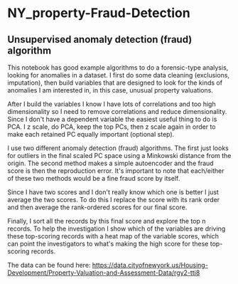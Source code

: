 # NY_property-Fraud-Detection

## Unsupervised anomaly detection (fraud) algorithm

This notebook has good example algorithms to do a forensic-type analysis, looking for anomalies in a dataset. I first do some data cleaning (exclusions, imputation), then build variables that are designed to look for the kinds of anomalies I am interested in, in this case, unusual property valuations.

After I build the variables I know I have lots of correlations and too high dimensionality so I need to remove correlations and reduce dimensionality. Since I don't have a dependent variable the easiest useful thing to do is PCA. I z scale, do PCA, keep the top PCs, then z scale again in order to make each retained PC equally important (optional step).

I use two different anomaly detection (fraud) algorithms. The first just looks for outliers in the final scaled PC space using a Minkowski distance from the origin. The second method makes a simple autoencoder and the fraud score is then the reproduction error. It's important to note that each/either of these two methods would be a fine fraud score by itself.

Since I have two scores and I don't really know which one is better I just average the two scores. To do this I replace the score with its rank order and then average the rank-ordered scores for our final score.

Finally, I sort all the records by this final score and explore the top n records. To help the investigation I show which of the variables are driving these top-scoring records with a heat map of the variable scores, which can point the investigators to what's making the high score for these top-scoring records.

The data can be found here: https://data.cityofnewyork.us/Housing-Development/Property-Valuation-and-Assessment-Data/rgy2-tti8
